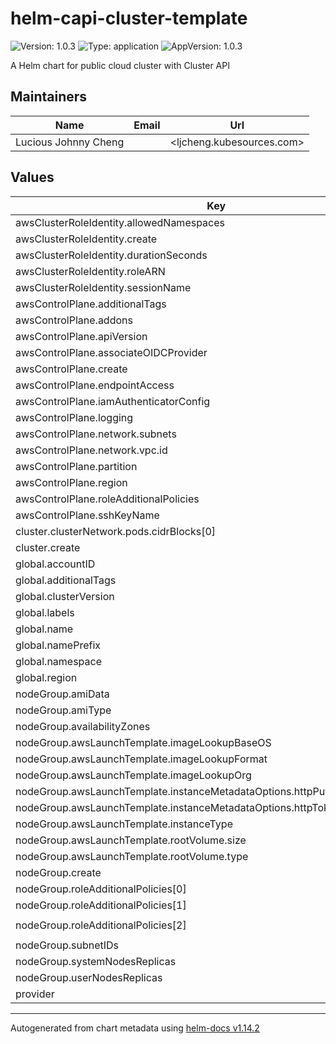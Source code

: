 # helm-capi-cluster-template

![Version: 1.0.3](https://img.shields.io/badge/Version-1.0.3-informational?style=flat-square) ![Type: application](https://img.shields.io/badge/Type-application-informational?style=flat-square) ![AppVersion: 1.0.3](https://img.shields.io/badge/AppVersion-1.0.3-informational?style=flat-square)

A Helm chart for public cloud cluster with Cluster API

## Maintainers

| Name | Email | Url |
| ---- | ------ | --- |
| Lucious Johnny Cheng |  | <ljcheng.kubesources.com> |

## Values

| Key | Type | Default | Description |
|-----|------|---------|-------------|
| awsClusterRoleIdentity.allowedNamespaces | list | `[]` |  |
| awsClusterRoleIdentity.create | bool | `false` |  |
| awsClusterRoleIdentity.durationSeconds | int | `900` |  |
| awsClusterRoleIdentity.roleARN | string | `""` |  |
| awsClusterRoleIdentity.sessionName | string | `""` |  |
| awsControlPlane.additionalTags | object | `{}` |  |
| awsControlPlane.addons | list | `[]` |  |
| awsControlPlane.apiVersion | string | `""` |  |
| awsControlPlane.associateOIDCProvider | bool | `false` |  |
| awsControlPlane.create | bool | `false` |  |
| awsControlPlane.endpointAccess | object | `{}` |  |
| awsControlPlane.iamAuthenticatorConfig | object | `{}` |  |
| awsControlPlane.logging | object | `{}` |  |
| awsControlPlane.network.subnets | list | `[]` |  |
| awsControlPlane.network.vpc.id | string | `""` |  |
| awsControlPlane.partition | string | `""` |  |
| awsControlPlane.region | string | `""` |  |
| awsControlPlane.roleAdditionalPolicies | list | `[]` |  |
| awsControlPlane.sshKeyName | string | `""` |  |
| cluster.clusterNetwork.pods.cidrBlocks[0] | string | `"192.168.0.0/16"` |  |
| cluster.create | bool | `false` |  |
| global.accountID | string | `""` |  |
| global.additionalTags | object | `{}` |  |
| global.clusterVersion | string | `"v1.31.0"` |  |
| global.labels | object | `{}` |  |
| global.name | string | `""` |  |
| global.namePrefix | string | `"capi-"` |  |
| global.namespace | string | `"whatever"` |  |
| global.region | string | `""` |  |
| nodeGroup.amiData | string | `""` |  |
| nodeGroup.amiType | string | `""` |  |
| nodeGroup.availabilityZones | list | `[]` |  |
| nodeGroup.awsLaunchTemplate.imageLookupBaseOS | string | `"amzn_2"` |  |
| nodeGroup.awsLaunchTemplate.imageLookupFormat | string | `""` |  |
| nodeGroup.awsLaunchTemplate.imageLookupOrg | string | `""` |  |
| nodeGroup.awsLaunchTemplate.instanceMetadataOptions.httpPutResponseHopLimit | int | `2` |  |
| nodeGroup.awsLaunchTemplate.instanceMetadataOptions.httpTokens | string | `"required"` |  |
| nodeGroup.awsLaunchTemplate.instanceType | string | `"m5.xlarge"` |  |
| nodeGroup.awsLaunchTemplate.rootVolume.size | int | `250` |  |
| nodeGroup.awsLaunchTemplate.rootVolume.type | string | `"gp3"` |  |
| nodeGroup.create | bool | `false` |  |
| nodeGroup.roleAdditionalPolicies[0] | string | `"arn:aws:iam::aws:policy/AmazonEKSVPCResourceController"` |  |
| nodeGroup.roleAdditionalPolicies[1] | string | `"arn:aws:iam::aws:policy/AmazonSSMManagedInstanceCore"` |  |
| nodeGroup.roleAdditionalPolicies[2] | string | `"arn:aws:iam::aws:policy/service-role/AmazonEBSCSIDriverPolicy"` |  |
| nodeGroup.subnetIDs | list | `[]` |  |
| nodeGroup.systemNodesReplicas | int | `1` |  |
| nodeGroup.userNodesReplicas | int | `1` |  |
| provider | string | `"aws"` |  |

----------------------------------------------
Autogenerated from chart metadata using [helm-docs v1.14.2](https://github.com/norwoodj/helm-docs/releases/v1.14.2)
